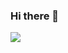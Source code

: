 ### Hi there 👋

<img src="https://github-readme-stats.vercel.app/api?username=nursatkakon&&show_icons=true&title_color=ffffff&icon_color=bb2acf&text_color=daf7dc&bg_color=151515">


<!--
**nursatkakon/nursatkakon** is a ✨ _special_ ✨ repository because its `README.md` (this file) appears on your GitHub profile.

Here are some ideas to get you started:

- 🔭 I’m currently working on ...
- 🌱 I’m currently learning ...
- 👯 I’m looking to collaborate on ...
- 🤔 I’m looking for help with ...
- 💬 Ask me about ...
- 📫 How to reach me: ...
- 😄 Pronouns: ...
- ⚡ Fun fact: ...

-->




